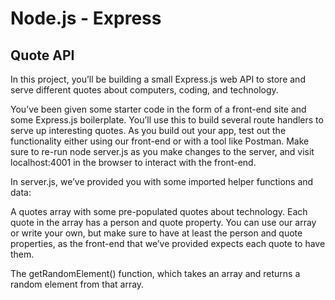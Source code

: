 # Node.js - Express

## Quote API 

In this project, you’ll be building a small Express.js web API to store and serve different quotes about computers, coding, and technology.

You’ve been given some starter code in the form of a front-end site and some Express.js boilerplate. You’ll use this to build several route handlers to serve up interesting quotes. As you build out your app, test out the functionality either using our front-end or with a tool like Postman. Make sure to re-run node server.js as you make changes to the server, and visit localhost:4001 in the browser to interact with the front-end.

In server.js, we’ve provided you with some imported helper functions and data:

A quotes array with some pre-populated quotes about technology. Each quote in the array has a person and quote property. You can use our array or write your own, but make sure to have at least the person and quote properties, as the front-end that we’ve provided expects each quote to have them.

The getRandomElement() function, which takes an array and returns a random element from that array.
